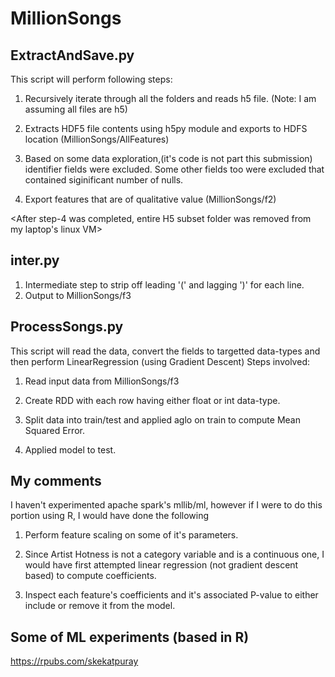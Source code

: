 # MillionSongs

ExtractAndSave.py
-----------------
This script will perform following steps:

1. Recursively iterate through all the folders and reads h5 file.  (Note: I am assuming all files are h5)

2. Extracts HDF5 file contents using h5py module and exports to HDFS location (MillionSongs/AllFeatures)

3. Based on some data exploration,(it's code is not part this submission) identifier fields were excluded.  Some other fields too were excluded that contained siginificant number of nulls.

4. Export features that are of qualitative value (MillionSongs/f2)

<After step-4 was completed, entire H5 subset folder was removed from my laptop's linux VM>

inter.py
--------
1. Intermediate step to strip off leading '(' and lagging ')' for each line.
2. Output to MillionSongs/f3

ProcessSongs.py
----------------
This script will read the data, convert the fields to targetted data-types and then perform LinearRegression (using Gradient Descent) 
Steps involved:

1. Read input data from MillionSongs/f3

2. Create RDD with each row having either float or int data-type.

3. Split data into train/test and applied aglo on train to compute Mean Squared Error.

4. Applied model to test.

My comments
-----------
I haven't experimented apache spark's mllib/ml, however if I were to do this portion using R, I would have done the following

1. Perform feature scaling on some of it's parameters.

2. Since Artist Hotness is not a category variable and is a continuous one, I would have first attempted linear regression (not gradient descent based) to compute coefficients.

3. Inspect each feature's coefficients and it's associated P-value to either include or remove it from the model.

Some of ML experiments (based in R)
-------------------------------------
https://rpubs.com/skekatpuray

